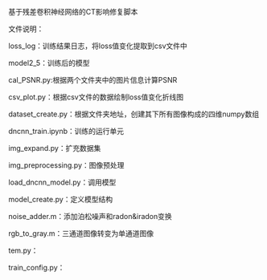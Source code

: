 基于残差卷积神经网络的CT影响修复脚本

文件说明：

loss_log：训练结果日志，将loss值变化提取到csv文件中

model2_5：训练后的模型

cal_PSNR.py:根据两个文件夹中的图片信息计算PSNR

csv_plot.py：根据csv文件的数据绘制loss值变化折线图

dataset_create.py：根据文件夹地址，创建其下所有图像构成的四维numpy数组

dncnn_train.ipynb：训练的运行单元

img_expand.py：扩充数据集

img_preprocessing.py：图像预处理

load_dncnn_model.py：调用模型

model_create.py：定义模型结构

noise_adder.m：添加泊松噪声和radon&iradon变换

rgb_to_gray.m：三通道图像转变为单通道图像

tem.py：

train_config.py：
